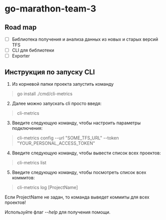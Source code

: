 # go-marathon-team-3

## Road map

- [ ] Библиотека получения и анализа данных из новых и старых версий TFS
- [ ] CLI для библиотеки
- [ ] Exporter

## Инструкция по запуску CLI

1. Из корневой папки проекта запустить команду
> go install ./cmd/cli-metrics
2. Далее можно запускать cli просто введя:
> cli-metrics
3. Введите следующую команду, чтобы настроить параметры подключения:
> cli-metrics config --url "SOME_TFS_URL" --token "YOUR_PERSONAL_ACCESS_TOKEN"
4. Введите следующую команду, чтобы вывести список всех проектов:
> cli-metrics list
5. Введите следующую команду, чтобы посмотреть список всех коммитов:
> cli-metrics log [ProjectName]

Если ProjectName не задан, то команда выведет коммиты для всех проектов!


Используйте флаг *--help* для получения помощи.